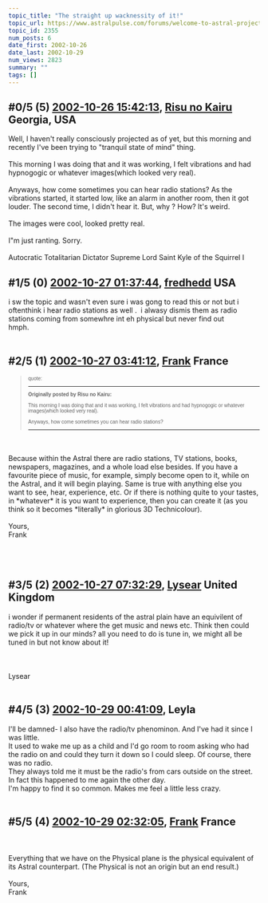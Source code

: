 ```yaml
---
topic_title: "The straight up wacknessity of it!"
topic_url: https://www.astralpulse.com/forums/welcome-to-astral-projection-experiences!/the-straight-up-wacknessity-of-it%21
topic_id: 2355
num_posts: 6
date_first: 2002-10-26
date_last: 2002-10-29
num_views: 2823
summary: ""
tags: []
---
```


## \#0/5 (5) [2002-10-26 15:42:13](https://www.astralpulse.com/forums/index.php?msg=118089), [Risu no Kairu](https://www.astralpulse.com/forums/profile/?u=430) Georgia, USA ##
<section>
Well, I haven't really consciously projected as of yet, but this morning and recently I've been trying to "tranquil state of mind" thing.
<br>
<br>
This morning I was doing that and it was working, I felt vibrations and had hypnogogic or whatever images(which looked very real).
<br>
<br>
Anyways, how come sometimes you can hear radio stations? As the vibrations started, it started low, like an alarm in another room, then it got louder. The second time, I didn't hear it. But, why ? How? It's weird.
<br>
<br>
The images were cool, looked pretty real.
<br>
<br>
I"m just ranting. Sorry.
<br>
<br>
Autocratic Totalitarian Dictator Supreme Lord Saint Kyle of the Squirrel I
</section>

## \#1/5 (0) [2002-10-27 01:37:44](https://www.astralpulse.com/forums/index.php?msg=15287), [fredhedd](https://www.astralpulse.com/forums/profile/?u=692) USA ##
<section>
i sw the topic and wasn't even sure i was gong to read this or not but i oftenthink i hear radio stations as well .  i alwasy dismis them as radio stations coming from somewhre int eh physical but never find out
<br>
hmph.
<br>
<br>
</section>

## \#2/5 (1) [2002-10-27 03:41:12](https://www.astralpulse.com/forums/index.php?msg=15289), [Frank](https://www.astralpulse.com/forums/profile/?u=359) France ##
<section>
<blockquote id="quote">
 <font face='"Arial"' id="quote" size="1">
  quote:
  <hr height="1" id="quote" noshade=""/>
  <b>
   Originally posted by Risu no Kairu:
  </b>
  <br>
  <br>
  This morning I was doing that and it was working, I felt vibrations and had hypnogogic or whatever images(which looked very real).
  <br>
  <br>
  Anyways, how come sometimes you can hear radio stations?
  <br>
  <hr height="1" id="quote" noshade=""/>
 </font>
</blockquote>
<br>
<br>
Because within the Astral there are radio stations, TV stations, books, newspapers, magazines, and a whole load else besides. If you have a favourite piece of music, for example, simply become open to it, while on the Astral, and it will begin playing. Same is true with anything else you want to see, hear, experience, etc. Or if there is nothing quite to your tastes, in *whatever* it is you want to experience, then you can create it (as you think so it becomes *literally* in glorious 3D Technicolour).
<br>
<br>
Yours,
<br>
Frank
<br>
<br>
<br>
<br>
</section>

## \#3/5 (2) [2002-10-27 07:32:29](https://www.astralpulse.com/forums/index.php?msg=15299), [Lysear](https://www.astralpulse.com/forums/profile/?u=1214) United Kingdom ##
<section>
i wonder if permanent residents of the astral plain have an equivilent of radio/tv or whatever where the get music and news etc. Think then could we pick it up in our minds? all you need to do is tune in, we might all be tuned in but not know about it!
<br>
<br>
<br>
<br>
Lysear
<br>
<br>
</section>

## \#4/5 (3) [2002-10-29 00:41:09](https://www.astralpulse.com/forums/index.php?msg=15451), Leyla  ##
<section>
I'll be damned- I also have the radio/tv phenominon. And I've had it since I was little.
<br>
It used to wake me up as a child and I'd go room to room asking who had the radio on and could they turn it down so I could sleep. Of course, there was no radio.
<br>
They always told me it must be the radio's from cars outside on the street.
<br>
In fact this happened to me again the other day.
<br>
I'm happy to find it so common. Makes me feel a little less crazy.
<br>
<br>
</section>

## \#5/5 (4) [2002-10-29 02:32:05](https://www.astralpulse.com/forums/index.php?msg=15455), [Frank](https://www.astralpulse.com/forums/profile/?u=359) France ##
<section>
<br>
<br>
Everything that we have on the Physical plane is the physical equivalent of its Astral counterpart. (The Physical is not an origin but an end result.)
<br>
<br>
Yours,
<br>
Frank
<br>
<br>
<br>
<br>
<br>
</section>